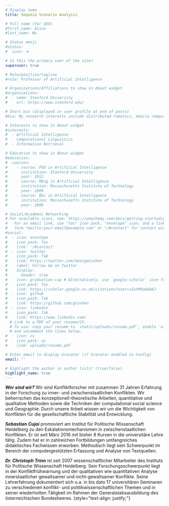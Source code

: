 ```yaml
---
# Display name
title: Sequoia Scenario Analysis

# Full name (for SEO)
#first_name: Alice
#last_name: Wu

# Status emoji
#status:
#  icon: ☕️

# Is this the primary user of the site?
superuser: true

# Role/position/tagline
#role: Professor of Artificial Intelligence

# Organizations/Affiliations to show in About widget
#organizations:
#  - name: Stanford University
#    url: https://www.stanford.edu/

# Short bio (displayed in user profile at end of posts)
#bio: My research interests include distributed robotics, mobile computing and programmable #matter.

# Interests to show in About widget
#interests:
#  - Artificial Intelligence
#  - Computational Linguistics
#  - Information Retrieval

# Education to show in About widget
#education:
#  courses:
#    - course: PhD in Artificial Intelligence
#      institution: Stanford University
#      year: 2012
#    - course: MEng in Artificial Intelligence
#      institution: Massachusetts Institute of Technology
#      year: 2009
#    - course: BSc in Artificial Intelligence
#      institution: Massachusetts Institute of Technology
#      year: 2008

# Social/Academic Networking
# For available icons, see: https://wowchemy.com/docs/getting-started/page-builder/#icons
#   For an email link, use "fas" icon pack, "envelope" icon, and a link in the
#   form "mailto:your-email@example.com" or "/#contact" for contact widget.
#social:
#  - icon: envelope
#    icon_pack: fas
#    link: '/#contact'
#  - icon: twitter
#    icon_pack: fab
#    link: https://twitter.com/GeorgeCushen
#    label: Follow me on Twitter
#    display:
#      header: true
#  - icon: graduation-cap # Alternatively, use `google-scholar` icon from `ai` icon pack
#    icon_pack: fas
#    link: https://scholar.google.co.uk/citations?user=sIwtMXoAAAAJ
#  - icon: github
#    icon_pack: fab
#    link: https://github.com/gcushen
#  - icon: linkedin
#    icon_pack: fab
#    link: https://www.linkedin.com/
  # Link to a PDF of your resume/CV.
  # To use: copy your resume to `static/uploads/resume.pdf`, enable `ai` icons in `params.yaml`,
  # and uncomment the lines below.
#  - icon: cv
#    icon_pack: ai
#    link: uploads/resume.pdf

# Enter email to display Gravatar (if Gravatar enabled in Config)
email: ''

# Highlight the author in author lists? (true/false)
highlight_name: true
---
```


***Wer sind wir?*** Wir sind Konfliktforscher mit zusammen 31 Jahren Erfahrung in der Forschung zu inner- und zwischenstaatlichen Konflikten. Wir beherrschen das konzeptionell-theoretische Arbeiten, quantitative und qualitative Methoden sowie die Techniken der computational social science und Geographie. Durch unsere Arbeit wissen wir um die Wichtigkeit von Konflikten für die gesellschaftliche Stabilität und Entwicklung.<br>

***Sebastian Cujai*** promoviert am Institut für Politische Wissenschaft Heidelberg zu den Eskalationsmechanismen in zwischenstaatlichen Konflikten. Er ist seit März 2016 mit bisher 8 Kursen in die universitäre Lehre tätig. Zudem hat er in zahlreichen Fortbildungen umfangreiches didaktisches Fachwissen erworben. Methodisch liegt sein Schwerpunkt im Bereich der computergestützten Erfassung und Analyse von Textquellen.<br>

***Dr. Christoph Trinn*** ist seit 2007 wissenschaftlicher Mitarbeiter des Instituts für Politische Wissenschaft Heidelberg. Sein Forschungsschwerpunkt liegt in der Konfliktfrühwarnung und der qualitativen wie quantitativen Analyse innerstaatlicher gewaltsamer und nicht-gewaltsamer Konflikte. Seine Lehrerfahrung dokumentiert sich u.a. in bis dato 17 universitären Seminaren zu verschiedenen konflikt- und politikwissenschaftlichen Themen und in seiner wiederholten Tätigkeit im Rahmen der Generalstabsausbildung des österreichischen Bundesheeres.
{style="text-align: justify;"}
